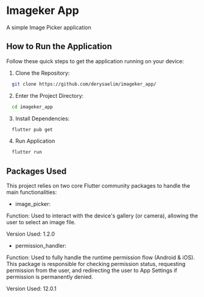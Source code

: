 # Imageker App

A simple Image Picker application

## How to Run the Application

Follow these quick steps to get the application running on your device:

1. Clone the Repository:
```bash
  git clone https://github.com/derysaelim/imageker_app/
```
2. Enter the Project Directory:
```bash
  cd imageker_app
```
3. Install Dependencies:
```bash
  flutter pub get
```
4. Run Application
```bash
  flutter run
```

## Packages Used

This project relies on two core Flutter community packages to handle the main functionalities:

- image_picker:

Function: Used to interact with the device's gallery (or camera), allowing the user to select an image file.

Version Used: 1.2.0

- permission_handler:

Function: Used to fully handle the runtime permission flow (Android & iOS). This package is responsible for checking permission status, requesting permission from the user, and redirecting the user to App Settings if permission is permanently denied.

Version Used: 12.0.1
